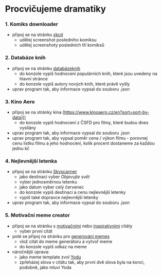 # Procvičujeme dramatiky

### 1. Komiks downloader
- připoj se na stránku [xkcd](https://xkcd.com/)
  - udělej screenshot posledního komiksu
  - udělej screenshoty posledních tří komiksů

### 2. Databáze knih
- připoj se na stránku [databázeknih](https://www.databazeknih.cz/)
  - do konzole vypiš hodnocení populárních knih, které jsou uvedeny na hlavní stránce
  - do konzole vypiš autory nových knih, které právě vyšly
- uprav program tak, aby informace vypsal do souboru .json

### 3. Kino Aero
- připoj se na stránky kina [https://www.kinoaero.cz/en?sort=sort-by-data]()
  - do konzole vypiš hodnocení z ČSFD pro filmy, které budou dnes vysílány
- uprav program tak, aby informace vypsal do souboru .json
- uprav program tak, aby vypsal poměr cena / výkon filmu - porovnej cenu lístku filmu a jeho hodnocení, kolik procent dostaneme za každou jednu kč

### 4. Nejlevnější letenka
- připoj se na stránku [Skyscanner](https://www.skyscanner.cz/)
  - jako destinaci vyber *Objevujte svět*
  - vyber jednosměrnou letenku
  - jako datum vyber celý červenec
  - do konzole vypiš destinaci a cenu nejlevnější letenky
  - vypiš také dopravce nejlevnější letenky
- uprav program tak, aby informace vypsal do souboru .json

### 5. Motivační meme creator
- připoj se na stránku s [motivačními](https://www.brainyquote.com/topics/motivational-quotes) nebo [inspirativními](https://www.brainyquote.com/topics/inspirational-quotes) citáty
  - vyber první citát
- poté se připoj na stránku pro [generování memes](https://imgflip.com/memegenerator/Satisfied-Seal)
  - vlož citát do meme generátoru a vytvoř meme
  - do konzole vypiš odkaz na meme
- náročnější úprava:
  - jako meme template zvol [Yodu](https://imgflip.com/memegenerator/Star-Wars-Yoda)
  - zpřeházej slova v citátu tak, aby první dvě slova byla na konci, podobně, jako mluví Yoda
